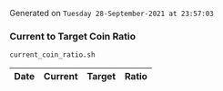 Generated on `Tuesday 28-September-2021 at 23:57:03`

### Current to Target Coin Ratio
`current_coin_ratio.sh`

Date|Current|Target|Ratio
---|---|---|---
